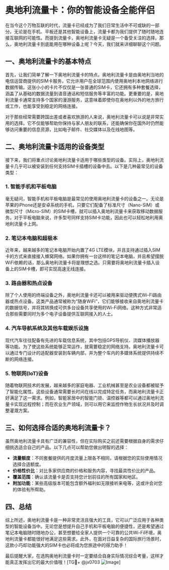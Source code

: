 # 奥地利流量卡：你的智能设备全能伴侣

在当今这个万物互联的时代，流量卡已经成为了我们日常生活中不可或缺的一部分。无论是在手机、平板还是其他智能设备上，流量卡都为我们提供了随时随地连接互联网的可能性。而提到流量卡，奥地利流量卡无疑是一个备受关注的选择。那么，奥地利流量卡到底能用在哪种设备上呢？今天，我们就来详细聊聊这个问题。

## 一、奥地利流量卡的基本特点

首先，让我们简单了解一下奥地利流量卡的特点。奥地利流量卡是由奥地利当地的电信运营商提供的SIM卡服务，它允许用户在全球范围内使用奥地利本地网络进行数据传输。这张小小的卡片不仅仅是一张普通的SIM卡，它还拥有多种套餐选择，涵盖了从基础的数据流量到语音通话和短信服务等丰富的功能。更重要的是，奥地利流量卡通常支持多个国家的漫游服务，这意味着即使你在奥地利以外的地方旅行或工作，也能享受到稳定的网络连接。

对于那些经常需要跨国出差或者喜欢旅游的人来说，奥地利流量卡可以说是非常实用的选择。它不仅能够帮助你保持与家人朋友的联系，还能确保你在国外时仍然能够访问重要的信息资源，比如电子邮件、社交媒体以及在线地图等。

## 二、奥地利流量卡适用的设备类型

接下来，我们将重点讨论奥地利流量卡适用于哪些类型的设备。实际上，奥地利流量卡几乎可以被安装到任何支持SIM卡插槽的设备中去。以下是几种最常见的设备类型：

### 1. 智能手机和平板电脑

毫无疑问，智能手机和平板电脑是最常见的使用奥地利流量卡的设备之一。无论是苹果的iPhone还是安卓系统的手机，只要它们配备了标准尺寸（Nano-SIM）或微型尺寸（Micro-SIM）的SIM卡槽，就可以插入奥地利流量卡来获取移动数据服务。对于平板电脑来说，许多型号同样支持SIM卡功能，因此也可以轻松地利用奥地利流量卡上网。

### 2. 笔记本电脑和超极本

近年来，越来越多的笔记本电脑开始内置了4G LTE模块，并且支持通过插入SIM卡的方式来直接接入蜂窝网络。如果你拥有一台这样的笔记本电脑，并且希望摆脱WiFi依赖的话，那么奥地利流量卡将是理想之选。只需要将奥地利流量卡插入设备上的SIM卡槽，即可实现高速无线连接。

### 3. 路由器和热点设备

除了个人使用的终端设备之外，奥地利流量卡还可以被用来驱动便携式Wi-Fi路由器或热点设备。这类产品通常被称为“随身WiFi”，它们能够接收来自奥地利流量卡的数据信号，并将其转换成可供多台设备共享使用的Wi-Fi网络。这种方式非常适合那些需要同时为多个电子设备提供互联网接入的人士。

### 4. 汽车导航系统及其他车载娱乐设施

现代汽车往往配备有先进的车载信息系统，其中包括GPS导航仪、流媒体播放器等功能。为了使这些系统能够正常运作，就需要稳定的网络支持。奥地利流量卡可以通过专门设计的适配器安装到车辆内部，并为整个车内的多媒体系统提供持续不断的网络连接。

### 5. 物联网(IoT)设备

随着物联网技术的发展，越来越多的家庭电器、工业机械甚至是农业设备都被赋予了智能化属性。这些设备通常需要长时间在线以完成特定任务，而奥地利流量卡正好满足了这一需求。例如，智能家居中的智能门锁、温控器等都可以通过奥地利流量卡实现远程控制；而在农业生产领域，则可以用它来监控作物生长状况并及时调整灌溉方案。

## 三、如何选择合适的奥地利流量卡？

虽然奥地利流量卡具有广泛的兼容性，但在实际购买之前还需要根据自身的需求仔细挑选适合自己的产品。以下几点可以帮助您做出明智的选择：

- **流量额度**：不同套餐提供的月度流量上限各不相同，请根据您的实际使用情况选择合适额度。
- **价格性价比**：对比多家供应商的价格和服务内容，寻找最具性价比的产品。
- **覆盖范围**：确认该流量卡是否支持您计划前往的所有国家和地区。
- **附加功能**：某些高级版本可能包含额外福利如无限接听来电等，这或许会对您的体验有所帮助。

## 四、总结

综上所述，奥地利流量卡是一种非常灵活且强大的工具，它可以广泛应用于各种类型的智能设备当中。无论您是想提升自己手机和平板电脑的便捷性，还是希望通过笔记本电脑随时随地办公，甚至想要给全家人提供一个可靠的公共Wi-Fi环境，奥地利流量卡都能很好地满足这些需求。此外，在面对日益复杂的国际旅行场景时，这款小巧却功能强大的SIM卡也必将成为您旅途中的得力助手！

最后提醒大家，在选购奥地利流量卡时一定要结合自身实际情况综合考量，这样才能真正发挥出它的最大价值哦！[TG💪+ @jx0703 ![Image](https://github.com/user-attachments/assets/dbca1d08-cadb-493c-b0ec-ad6f7a83f270)]